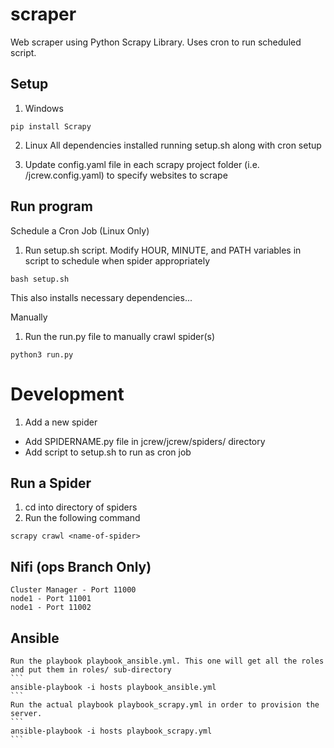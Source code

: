 # scraper
Web scraper using Python Scrapy Library. Uses cron to run scheduled script.

## Setup

1. Windows
```
pip install Scrapy 
```
2. Linux
All dependencies installed running setup.sh along with cron setup 

3. Update config.yaml file in each scrapy project folder (i.e. /jcrew.config.yaml) to specify websites to scrape
## Run program
Schedule a Cron Job (Linux Only)
1. Run setup.sh script. Modify HOUR, MINUTE, and PATH variables in script to schedule when spider appropriately
```
bash setup.sh
```
This also installs necessary dependencies...

Manually
1. Run the run.py file to manually crawl spider(s)
```
python3 run.py
```


# Development
1. Add a new spider
- Add SPIDERNAME.py file in jcrew/jcrew/spiders/ directory
- Add script to setup.sh to run as cron job

## Run a Spider
1. cd into directory of spiders
2. Run the following command
```
scrapy crawl <name-of-spider>
```

## Nifi (ops Branch Only)
    Cluster Manager - Port 11000
    node1 - Port 11001
    node1 - Port 11002

## Ansible
    Run the playbook playbook_ansible.yml. This one will get all the roles and put them in roles/ sub-directory 
    ```
    ansible-playbook -i hosts playbook_ansible.yml
    ```
    Run the actual playbook playbook_scrapy.yml in order to provision the server.
    ```
    ansible-playbook -i hosts playbook_scrapy.yml
    ```
